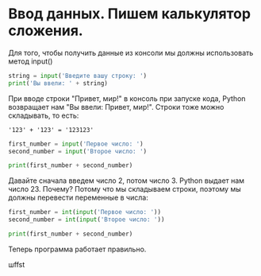# Ввод данных. Пишем калькулятор сложения.

Для того, чтобы получить данные из консоли мы должны использовать метод input()

```python
string = input('Введите вашу строку: ')
print('Вы ввели: ' + string)
```

При вводе строки "Привет, мир!" в консоль при запуске кода, Python возвращает нам "Вы ввели: Привет, мир!". Строки тоже можно складывать, то есть:

`'123' + '123' = '123123'`

```python
first_number = input('Первое число: ')
second_number = input('Второе число: ')

print(first_number + second_number)
```

Давайте сначала введем число 2, потом число 3. Python выдает нам число 23. Почему? Потому что мы складываем строки, поэтому мы должны перевести переменные в числа:

```python
first_number = int(input('Первое число: '))
second_number = int(input('Второе число: '))

print(first_number + second_number)
```

Теперь программа работает правильно.&#x20;

шffst

